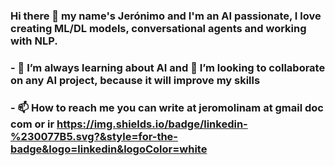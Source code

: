 ### Hi there 👋 my name's Jerónimo and I'm an AI passionate, I love creating ML/DL models, conversational agents and working with NLP.

### - 🌱 I’m always learning about AI and 👯 I’m looking to collaborate on any AI project, because it will improve my skills

### - 📫 How to reach me you can write at jeromolinam at gmail doc com or ir 	https://img.shields.io/badge/linkedin-%230077B5.svg?&style=for-the-badge&logo=linkedin&logoColor=white


<!--
**jmolina010/jmolina010** is a ✨ _special_ ✨ repository because its `README.md` (this file) appears on your GitHub profile.

Here are some ideas to get you started:

- 🔭 I’m currently working on ...
- 🌱 I’m currently learning ...
- 👯 I’m looking to collaborate on ...
- 🤔 I’m looking for help with ...
- 💬 Ask me about ...
- 📫 How to reach me: ...
- 😄 Pronouns: ...
- ⚡ Fun fact: ...
-->
